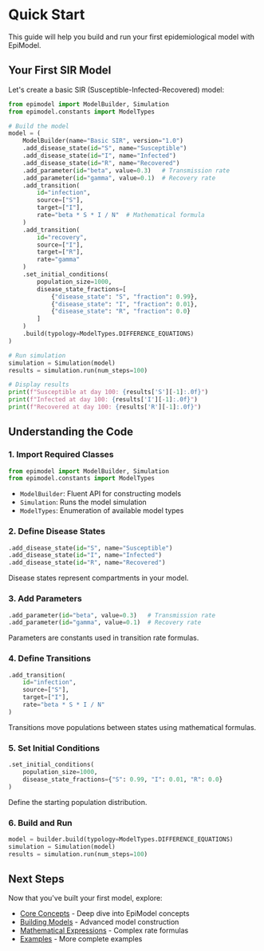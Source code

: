 # Quick Start

This guide will help you build and run your first epidemiological model with EpiModel.

## Your First SIR Model

Let's create a basic SIR (Susceptible-Infected-Recovered) model:

```python
from epimodel import ModelBuilder, Simulation
from epimodel.constants import ModelTypes

# Build the model
model = (
    ModelBuilder(name="Basic SIR", version="1.0")
    .add_disease_state(id="S", name="Susceptible")
    .add_disease_state(id="I", name="Infected")
    .add_disease_state(id="R", name="Recovered")
    .add_parameter(id="beta", value=0.3)   # Transmission rate
    .add_parameter(id="gamma", value=0.1)  # Recovery rate
    .add_transition(
        id="infection",
        source=["S"],
        target=["I"],
        rate="beta * S * I / N"  # Mathematical formula
    )
    .add_transition(
        id="recovery",
        source=["I"],
        target=["R"],
        rate="gamma"
    )
    .set_initial_conditions(
        population_size=1000,
        disease_state_fractions=[
            {"disease_state": "S", "fraction": 0.99},
            {"disease_state": "I", "fraction": 0.01},
            {"disease_state": "R", "fraction": 0.0}
        ]
    )
    .build(typology=ModelTypes.DIFFERENCE_EQUATIONS)
)

# Run simulation
simulation = Simulation(model)
results = simulation.run(num_steps=100)

# Display results
print(f"Susceptible at day 100: {results['S'][-1]:.0f}")
print(f"Infected at day 100: {results['I'][-1]:.0f}")
print(f"Recovered at day 100: {results['R'][-1]:.0f}")
```

## Understanding the Code

### 1. Import Required Classes

```python
from epimodel import ModelBuilder, Simulation
from epimodel.constants import ModelTypes
```

- `ModelBuilder`: Fluent API for constructing models
- `Simulation`: Runs the model simulation
- `ModelTypes`: Enumeration of available model types

### 2. Define Disease States

```python
.add_disease_state(id="S", name="Susceptible")
.add_disease_state(id="I", name="Infected")
.add_disease_state(id="R", name="Recovered")
```

Disease states represent compartments in your model.

### 3. Add Parameters

```python
.add_parameter(id="beta", value=0.3)   # Transmission rate
.add_parameter(id="gamma", value=0.1)  # Recovery rate
```

Parameters are constants used in transition rate formulas.

### 4. Define Transitions

```python
.add_transition(
    id="infection",
    source=["S"],
    target=["I"],
    rate="beta * S * I / N"
)
```

Transitions move populations between states using mathematical formulas.

### 5. Set Initial Conditions

```python
.set_initial_conditions(
    population_size=1000,
    disease_state_fractions={"S": 0.99, "I": 0.01, "R": 0.0}
)
```

Define the starting population distribution.

### 6. Build and Run

```python
model = builder.build(typology=ModelTypes.DIFFERENCE_EQUATIONS)
simulation = Simulation(model)
results = simulation.run(num_steps=100)
```

## Next Steps

Now that you've built your first model, explore:

- [Core Concepts](../guide/core-concepts.md) - Deep dive into EpiModel concepts
- [Building Models](../guide/building-models.md) - Advanced model construction
- [Mathematical Expressions](../guide/mathematical-expressions.md) - Complex rate formulas
- [Examples](../guide/examples.md) - More complete examples
